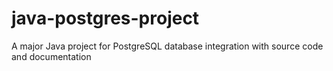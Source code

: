 # java-postgres-project
A major Java project for PostgreSQL database integration with source code and documentation
